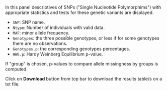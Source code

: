 In this panel descriptives of SNPs ("Single Nucleotide Polymorphims") with appropriate statistics and tests for these genetic variants are displayed.

- `SNP`: SNP name.
- `Ntype`: Number of individuals with valid data.
- `MAF`: minor allele frequency.
- `Genotypes`: the three possible genotypes, or less if for some genotypes there are no observations.
- `Genotypes.p`: the corresponding genotypes percentages.
- `HWE.p`: Hardy Weinberg Equilibrium p-value.

If "group" is chosen, p-values to compare allele missingness by groups is computed.

Click on **Download** button from top bar to download the results table/s on a txt file.

